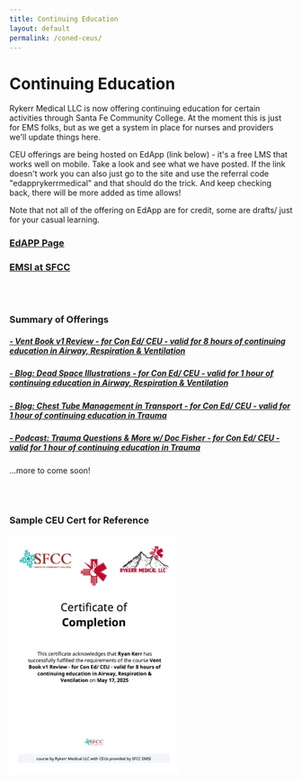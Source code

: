 ```yaml
---
title: Continuing Education
layout: default
permalink: /coned-ceus/
---
```


# Continuing Education

Rykerr Medical LLC is now offering continuing education for certain activities through Santa Fe Community College.  At the moment this is just for EMS folks, but as we get a system in place for nurses and providers we'll update things here.

CEU offerings are being hosted on EdApp (link below) - it's a free LMS that works well on mobile.  Take a look and see what we have posted.  If the link doesn't work you can also just go to the site and use the referral code "edapprykerrmedical" and that should do the trick.  And keep checking back, there will be more added as time allows!

Note that not all of the offering on EdApp are for credit, some are drafts/ just for your casual learning.

### [EdAPP Page](https://link.edapp.com/WpGuSzZfilb)

### [EMSI at SFCC](https://www.sfcc.edu/programs/paramedicine/)

<br><br>

### Summary of Offerings

##### [- Vent Book v1 Review - for Con Ed/ CEU - valid for 8 hours of continuing education in Airway, Respiration & Ventilation](https://link.edapp.com/WpGuSzZfilb)
##### [- Blog: Dead Space Illustrations - for Con Ed/ CEU - valid for 1 hour of continuing education in Airway, Respiration & Ventilation](https://link.edapp.com/jmwV0fNz3Wb)
##### [- Blog: Chest Tube Management in Transport - for Con Ed/ CEU - valid for 1 hour of continuing education in Trauma](https://link.edapp.com/TLlgRkyD3Wb)
##### [- Podcast: Trauma Questions & More w/ Doc Fisher - for Con Ed/ CEU - valid for 1 hour of continuing education in Trauma](https://link.edapp.com/lCnNxWJD3Wb)
...more to come soon!

<br><br>

### Sample CEU Cert for Reference

<img src="https://raw.githubusercontent.com/rykerrmedical/website-files/main/images/coned-ceus/edapp-cert-example.jpg" alt="edapp cert example" width="300"/>

